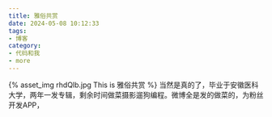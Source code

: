 ```yaml
---
title: 雅俗共赏
date: 2024-05-08 10:12:33
tags:
- 博客
category:
- 代码和我
- more
---
```

{% asset_img rhdQlb.jpg This is 雅俗共赏 %}
当然是真的了，毕业于安徽医科大学，两年一发专辑，剩余时间做菜摄影遛狗编程。微博全是发的做菜的，为粉丝开发APP，